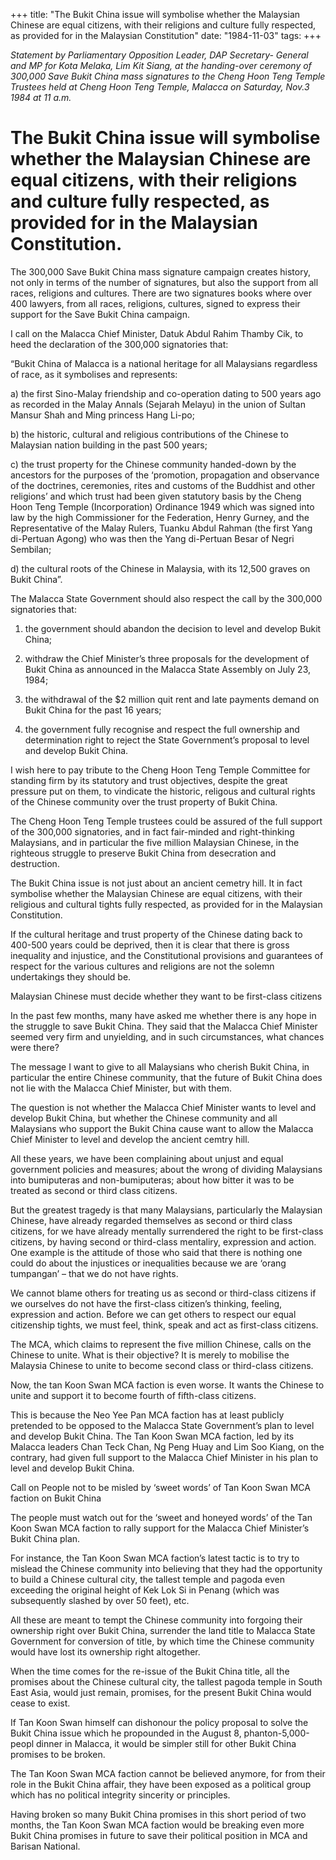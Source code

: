 +++ 
title: "The Bukit China issue will symbolise whether the Malaysian Chinese are equal citizens, with their religions and culture fully respected, as provided for in the Malaysian Constitution"
date: "1984-11-03"
tags:
+++

_Statement by Parliamentary Opposition Leader, DAP Secretary- General and MP for Kota Melaka, Lim Kit Siang, at the handing-over ceremony of 300,000 Save Bukit China mass signatures to the Cheng Hoon Teng Temple Trustees held at Cheng Hoon Teng Temple, Malacca on Saturday, Nov.3 1984 at 11 a.m._

# The Bukit China issue will symbolise whether the Malaysian Chinese are equal citizens, with their religions and culture fully respected, as provided for in the Malaysian Constitution.

The 300,000 Save Bukit China mass signature campaign creates history, not only in terms of the number of signatures, but also the support from all races, religions and cultures. There are two signatures books where over 400 lawyers, from all races, religions, cultures, signed to express their support for the Save Bukit China campaign.</u>

I call on the Malacca Chief Minister, Datuk Abdul Rahim Thamby Cik, to heed the declaration of the 300,000 signatories that:

“Bukit China of Malacca is a national heritage for all Malaysians regardless of race, as it symbolises and represents:

a)	the first Sino-Malay friendship and co-operation dating to 500 years ago as recorded in the Malay Annals (Sejarah Melayu) in the union of Sultan Mansur Shah and Ming princess Hang Li-po;

b)	the historic, cultural and religious contributions of the Chinese to Malaysian nation building in the past 500 years;

c)	the trust property for the Chinese community handed-down by the ancestors for the purposes of the ‘promotion, propagation and observance of the doctrines, ceremonies, rites and customs of the Buddhist and other religions’ and which trust had been given statutory basis by the Cheng Hoon Teng Temple (Incorporation) Ordinance 1949 which was signed into law by the high Commissioner for the Federation, Henry Gurney, and the Representative of the Malay Rulers, Tuanku Abdul Rahman (the first Yang di-Pertuan Agong) who was then the Yang di-Pertuan Besar of Negri Sembilan;

d)	the cultural roots of the Chinese in Malaysia, with its 12,500 graves on Bukit China”.

The Malacca State Government should also respect the call by the 300,000 signatories that:

1.	the government should abandon the decision to level and develop Bukit China;

2.	withdraw the Chief Minister’s three proposals for the development of Bukit China as announced in the Malacca State Assembly on July 23, 1984;

3.	the withdrawal of the $2 million quit rent and late payments demand on Bukit China for the past 16 years;

4.	the government fully recognise and respect the full ownership and determination right to reject the State Government’s proposal to level and develop Bukit China.

I wish here to pay tribute to the Cheng Hoon Teng Temple Committee for standing firm by its statutory and trust objectives, despite the great pressure put on them, to vindicate the historic, religous and cultural rights of the Chinese community over the trust property of Bukit China.

The Cheng Hoon Teng Temple trustees could be assured of the full support of the 300,000 signatories, and in fact fair-minded and right-thinking Malaysians, and in particular the five million Malaysian Chinese, in the righteous struggle to preserve Bukit China from desecration and destruction.

The Bukit China issue is not just about an ancient cemetry hill. It in fact symbolise whether the Malaysian Chinese are equal citizens, with their religious and cultural tights fully respected, as provided for in the Malaysian Constitution.

If the cultural heritage and trust property of the Chinese dating back to 400-500 years could be deprived, then it is clear that there is gross inequality and injustice, and the Constitutional provisions and guarantees of respect for the various cultures and religions are not the solemn undertakings they should be.

Malaysian Chinese must decide whether they want to be first-class citizens

In the past few months, many have asked me whether there is any hope in the struggle to save Bukit China. They said that the Malacca Chief Minister seemed very firm and unyielding, and in such circumstances, what chances were there?

The message I want to give to all Malaysians who cherish Bukit China, in particular the entire Chinese community, that the future of Bukit China does not lie with the Malacca Chief Minister, but with them.

The question is not whether the Malacca Chief Minister wants to level and develop Bukit China, but whether the Chinese community and all Malaysians who support the Bukit China cause want to allow the Malacca Chief Minister to level and develop the ancient cemtry hill.

All these years, we have been complaining about unjust and equal government policies and measures; about the wrong of dividing Malaysians into bumiputeras and non-bumiputeras; about how bitter it was to be treated as second or third class citizens.

But the greatest tragedy is that many Malaysians, particularly the Malaysian Chinese, have already regarded themselves as second or third class citizens, for we have already mentally surrendered the right to be first-class citizens, by having second or third-class mentaliry, expression and action. One example is the attitude of those who said that there is nothing one could do about the injustices or inequalities because we are ‘orang tumpangan’ – that we do not have rights.

We cannot blame others for treating us as second or third-class citizens if we ourselves do not have the first-class citizen’s thinking, feeling, expression and action. Before we can get others to respect our equal citizenship tights, we must feel, think, speak and act as first-class citizens.

The MCA, which claims to represent the five million Chinese, calls on the Chinese to unite. What is their objective? It is merely to mobilise the Malaysia Chinese to unite to become second class or third-class citizens.

Now, the tan Koon Swan MCA faction is even worse. It wants the Chinese to unite and support it to become fourth of fifth-class citizens.

This is because the Neo Yee Pan MCA faction has at least publicly pretended to be opposed to the Malacca State Government’s plan to level and develop Bukit China. The Tan Koon Swan MCA faction, led by its Malacca leaders Chan Teck Chan, Ng Peng Huay and Lim Soo Kiang, on the contrary, had given full support to the Malacca Chief Minister in his plan to level and develop Bukit China.

Call on People not to be misled by ‘sweet words’ of Tan Koon Swan MCA faction on Bukit China

The people must watch out for the ‘sweet and honeyed words’ of the Tan Koon Swan MCA faction to rally support for the Malacca Chief Minister’s Bukit China plan.

For instance, the Tan Koon Swan MCA faction’s latest tactic is to try to mislead the Chinese community into believing that they had the opportunity to build a Chinese cultural city, the tallest temple and pagoda even exceeding the original height of Kek Lok Si in Penang (which was subsequently slashed by over 50 feet), etc.

All these are meant to tempt the Chinese community into forgoing their ownership right over Bukit China, surrender the land title to Malacca State Government for conversion of title, by which time the Chinese community would have lost its ownership right altogether.

When the time comes for the re-issue of the Bukit China title, all the promises about the Chinese cultural city, the tallest pagoda temple in South East Asia, would just remain, promises, for the present Bukit China would cease to exist.

If Tan Koon Swan himself can dishonour the policy proposal to solve the Bukit China issue which he propounded in the August 8, phanton-5,000-peopl dinner in Malacca, it would be simpler still for other Bukit China promises to be broken.

The Tan Koon Swan MCA faction cannot be believed anymore, for from their role in the Bukit China affair, they have been exposed as a political group which has no political integrity sincerity or principles.

Having broken so many Bukit China promises in this short period of two months, the Tan Koon Swan MCA faction would be breaking even more Bukit China promises in future to save their political position in MCA and Barisan National.
 
